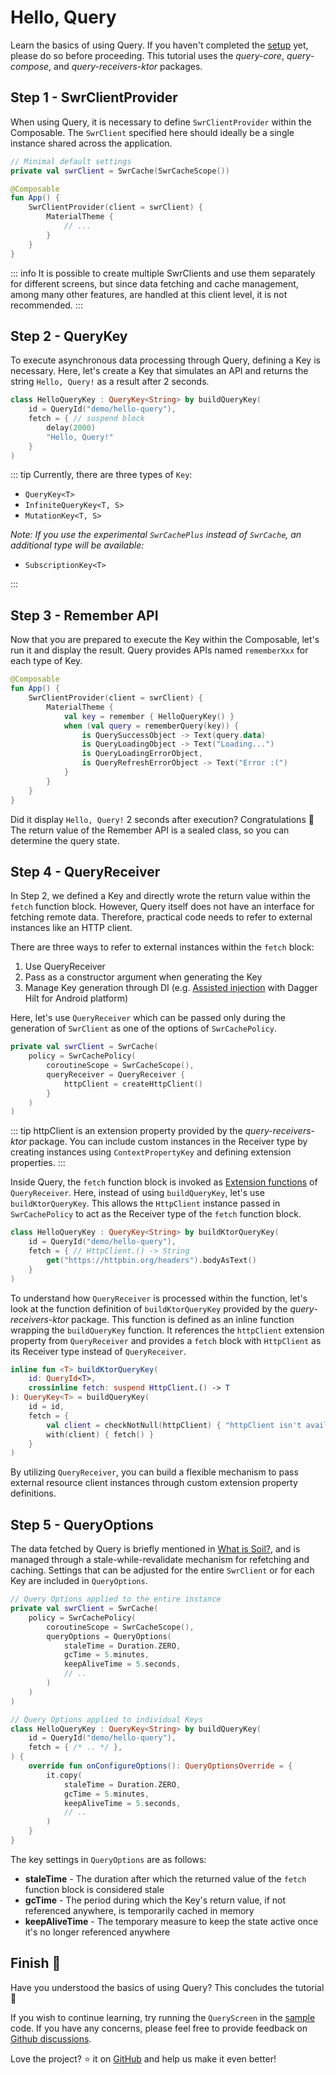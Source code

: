 # Hello, Query

Learn the basics of using Query.
If you haven't completed the [setup](/guide/getting-started.html#download) yet, please do so before proceeding.
This tutorial uses the *query-core*, *query-compose*, and *query-receivers-ktor* packages.


## Step 1 - SwrClientProvider

When using Query, it is necessary to define `SwrClientProvider` within the Composable.
The `SwrClient` specified here should ideally be a single instance shared across the application.

```kotlin
// Minimal default settings
private val swrClient = SwrCache(SwrCacheScope())

@Composable
fun App() {
    SwrClientProvider(client = swrClient) {
        MaterialTheme {
            // ...
        }
    }
}
```

::: info
It is possible to create multiple SwrClients and use them separately for different screens, 
but since data fetching and cache management, among many other features, are handled at this client level, it is not recommended.
:::


## Step 2 - QueryKey

To execute asynchronous data processing through Query, defining a Key is necessary.
Here, let's create a Key that simulates an API and returns the string `Hello, Query!` as a result after 2 seconds.

```kotlin
class HelloQueryKey : QueryKey<String> by buildQueryKey(
    id = QueryId("demo/hello-query"),
    fetch = { // suspend block
        delay(2000)
        "Hello, Query!"
    }
)
```

::: tip
Currently, there are three types of `Key`:

- `QueryKey<T>`
- `InfiniteQueryKey<T, S>`
- `MutationKey<T, S>`

*Note: If you use the experimental `SwrCachePlus` instead of `SwrCache`, an additional type will be available:*

- `SubscriptionKey<T>`

:::


## Step 3 - Remember API

Now that you are prepared to execute the Key within the Composable, let's run it and display the result.
Query provides APIs named `rememberXxx` for each type of Key.

```kotlin
@Composable
fun App() {
    SwrClientProvider(client = swrClient) {
        MaterialTheme {
            val key = remember { HelloQueryKey() }
            when (val query = rememberQuery(key)) {
                is QuerySuccessObject -> Text(query.data)
                is QueryLoadingObject -> Text("Loading...")
                is QueryLoadingErrorObject,
                is QueryRefreshErrorObject -> Text("Error :(")
            }
        }
    }
}
```

Did it display `Hello, Query!` 2 seconds after execution? Congratulations :tada: <br/>
The return value of the Remember API is a sealed class, so you can determine the query state.


## Step 4 - QueryReceiver

In Step 2, we defined a Key and directly wrote the return value within the `fetch` function block. 
However, Query itself does not have an interface for fetching remote data. 
Therefore, practical code needs to refer to external instances like an HTTP client.

There are three ways to refer to external instances within the `fetch` block:

1. Use QueryReceiver
2. Pass as a constructor argument when generating the Key
3. Manage Key generation through DI (e.g. [Assisted injection](https://dagger.dev/dev-guide/assisted-injection.html) with Dagger Hilt for Android platform)

Here, let's use `QueryReceiver` which can be passed only during the generation of `SwrClient` as one of the options of `SwrCachePolicy`.

```kotlin
private val swrClient = SwrCache(
    policy = SwrCachePolicy(
        coroutineScope = SwrCacheScope(),
        queryReceiver = QueryReceiver { 
            httpClient = createHttpClient()
        }
    )
)
```

::: tip
httpClient is an extension property provided by the *query-receivers-ktor* package.
You can include custom instances in the Receiver type by creating instances using `ContextPropertyKey` and defining extension properties. 
:::

Inside Query, the `fetch` function block is invoked as [Extension functions](https://kotlinlang.org/docs/extensions.html#extension-functions) of `QueryReceiver`.
Here, instead of using `buildQueryKey`, let's use `buildKtorQueryKey`.
This allows the `HttpClient` instance passed in `SwrCachePolicy` to act as the Receiver type of the `fetch` function block.

```kotlin
class HelloQueryKey : QueryKey<String> by buildKtorQueryKey(
    id = QueryId("demo/hello-query"),
    fetch = { // HttpClient.() -> String
        get("https://httpbin.org/headers").bodyAsText()
    }
)
```

To understand how `QueryReceiver` is processed within the function, let's look at the function definition of `buildKtorQueryKey` provided by the *query-receivers-ktor* package.
This function is defined as an inline function wrapping the `buildQueryKey` function.
It references the `httpClient` extension property from `QueryReceiver` and provides a `fetch` block with `HttpClient` as its Receiver type instead of `QueryReceiver`.

```kotlin
inline fun <T> buildKtorQueryKey(
    id: QueryId<T>,
    crossinline fetch: suspend HttpClient.() -> T
): QueryKey<T> = buildQueryKey(
    id = id,
    fetch = {
        val client = checkNotNull(httpClient) { "httpClient isn't available. Did you forget to set it up?" }
        with(client) { fetch() }
    }
)
```

By utilizing `QueryReceiver`, you can build a flexible mechanism to pass external resource client instances through custom extension property definitions.


## Step 5 - QueryOptions

The data fetched by Query is briefly mentioned in [What is Soil?](/guide/what-is-soil.md), and is managed through a stale-while-revalidate mechanism for refetching and caching.
Settings that can be adjusted for the entire `SwrClient` or for each Key are included in `QueryOptions`.

```kotlin
// Query Options applied to the entire instance
private val swrClient = SwrCache(
    policy = SwrCachePolicy(
        coroutineScope = SwrCacheScope(),
        queryOptions = QueryOptions(
            staleTime = Duration.ZERO,
            gcTime = 5.minutes,
            keepAliveTime = 5.seconds,
            // ..
        )
    )
)

// Query Options applied to individual Keys
class HelloQueryKey : QueryKey<String> by buildQueryKey(
    id = QueryId("demo/hello-query"),
    fetch = { /* .. */ },
) {
    override fun onConfigureOptions(): QueryOptionsOverride = {
        it.copy(
            staleTime = Duration.ZERO,
            gcTime = 5.minutes,
            keepAliveTime = 5.seconds,
            // ..
        )
    }
}
```

The key settings in `QueryOptions` are as follows:

- **staleTime** - The duration after which the returned value of the `fetch` function block is considered stale
- **gcTime** - The period during which the Key's return value, if not referenced anywhere, is temporarily cached in memory
- **keepAliveTime** - The temporary measure to keep the state active once it's no longer referenced anywhere


## Finish :checkered_flag:

Have you understood the basics of using Query? This concludes the tutorial :confetti_ball:

If you wish to continue learning, try running the `QueryScreen` in the [sample](https://github.com/soil-kt/soil/tree/1.0.0-alpha12/sample/) code.
If you have any concerns, please feel free to provide feedback on [Github discussions](https://github.com/soil-kt/soil/discussions).

Love the project? :star: it on [GitHub](https://github.com/soil-kt/soil) and help us make it even better!
